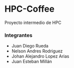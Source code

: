 ﻿# HPC-Coffee

Proyecto intermedio de HPC
### Integrantes 

- Juan Diego Rueda
- Nelson Andres Rodriguez
- Johan Alejandro Lopez Arias
- Juan Esteban Millán 
